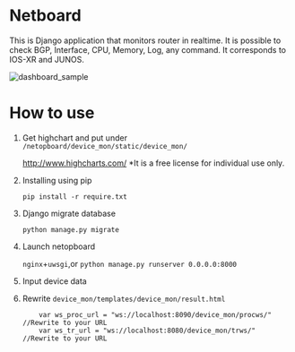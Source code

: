 # Netboard
This is Django application that monitors router in realtime.
It is possible to check BGP, Interface, CPU, Memory, Log, any command.
It corresponds to IOS-XR and JUNOS.

![dashboard_sample](https://github.com/Mabuchin/netboard/tree/master/image/netboard_sample.png)

# How to use

 1. Get highchart and put under `/netopboard/device_mon/static/device_mon/`

    http://www.highcharts.com/
    *It is a free license for individual use only.
 2. Installing using pip
 
    `pip install -r require.txt`
 3. Django migrate database
 
    `python manage.py migrate`
 4. Launch netopboard
 
    `nginx`+`uwsgi`,or `python manage.py runserver 0.0.0.0:8000`
 5. Input device data
 6. Rewrite `device_mon/templates/device_mon/result.html`

    ```
        var ws_proc_url = "ws://localhost:8090/device_mon/procws/" //Rewrite to your URL
        var ws_tr_url = "ws://localhost:8080/device_mon/trws/" //Rewrite to your URL
    ```

